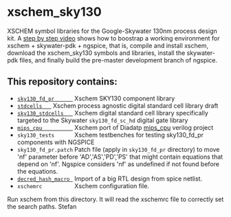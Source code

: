 # xschem_sky130
XSCHEM symbol libraries for the Google-Skywater 130nm process design kit. 
A [step by step video](https://xschem.sourceforge.io/stefan/xschem_man/video_tutorials/install_xschem_sky130_and_ngspice.mp4) shows how to boostrap a working 
environment for xschem + skywater-pdk + ngspice, that is, compile and install xschem, download the xschem_sky130 symbols
and libraries, install the skywater-pdk files, and finally build the pre-master development branch of ngspice.
## This repository contains:

- [`sky130_fd_pr      `](https://github.com/StefanSchippers/xschem_sky130/tree/main/sky130_fd_pr) Xschem SKY130 component library
- [`stdcells   `](https://github.com/StefanSchippers/xschem_sky130/tree/main/stdcells) Xschem process agnostic digital standard cell library draft
- [`sky130_stdcells   `](https://github.com/StefanSchippers/xschem_sky130/tree/main/sky130_stdcells) Xschem digital standard cell library specifically targeted to the Skywater `sky130_fd_sc_hd` digital gate library
- [`mips_cpu          `](https://github.com/StefanSchippers/xschem_sky130/tree/main/mips_cpu) Xschem port of Diadatp [mips_cpu](https://github.com/diadatp/mips_cpu) verilog project
- `sky130_tests      ` Xschem testbenches for testing sky130_fd_pr components with NGSPICE
- `sky130_fd_pr.patch` Patch file (apply in `sky130_fd_pr` directory) to move 'nf' parameter before 'AD','AS','PD','PS' that might contain equations that depend on 'nf'. Ngspice considers 'nf' as undefined if not found before the equations.
- [`decred_hash_macro `](https://github.com/StefanSchippers/xschem_sky130/tree/main/decred_hash_macro) Import of a big RTL design from spice netlist.
- `xschemrc          ` Xschem configuration file.

Run xschem from this directory. It will read the xschemrc file to correctly set the search paths.
Stefan
